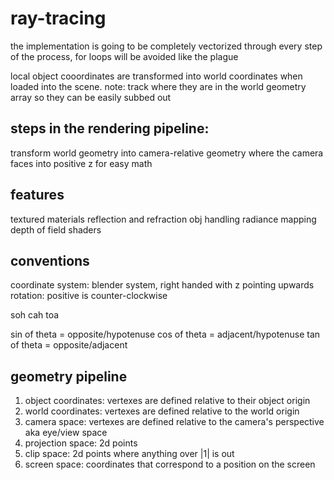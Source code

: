 # ray-tracing


the implementation is going to be completely vectorized through every step of the process, for loops will be avoided like the plague



local object cooordinates are transformed into world coordinates
when loaded into the scene. note: track where they are in the
world geometry array so they can be easily subbed out

## steps in the rendering pipeline:
transform world geometry into camera-relative geometry where the camera
faces into positive z for easy math


## features
textured materials
reflection and refraction
obj handling
radiance mapping
depth of field
shaders

## conventions

coordinate system: blender system,
right handed with z pointing upwards
rotation: positive is counter-clockwise

soh
cah
toa

sin of theta = opposite/hypotenuse
cos of theta = adjacent/hypotenuse
tan of theta = opposite/adjacent

## geometry  pipeline

1. object coordinates: vertexes are defined relative to their object origin
2. world coordinates: vertexes are defined relative to the world origin
3. camera space: vertexes are defined relative to the camera's perspective aka eye/view space
4. projection space: 2d points
4. clip space: 2d points where anything over |1| is out
5. screen space: coordinates that correspond to a position on the screen